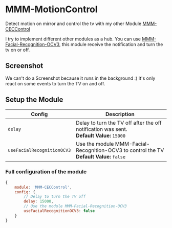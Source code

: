 # MMM-MotionControl
Detect motion on mirror and control the tv with my other Module [MMM-CECControl](https://github.com/nischi/MMM-CECControl "MMM-CECControl")

I try to implement different other modules as a hub. You can use [MMM-Facial-Recognition-OCV3](https://github.com/normyx/MMM-Facial-Recognition-OCV3 "MMM-Facial-Recognition-OCV3"), this module receive the notification and turn the tv on or off.

## Screenshot
We can't do a Screenshot because it runs in the background :) It's only react on some events to turn the TV on and off.

## Setup the Module

Config | Description
--- | ---
`delay` | Delay to turn the TV off after the off notification was sent. <br />**Default Value:** `15000`
`useFacialRecognitionOCV3`| Use the module MMM-Facial-Recognition-OCV3 to control the TV<br />**Default Value:** `false`

### Full configuration of the module

```javascript
{
    module: 'MMM-CECControl',
    config: {
        // Delay to turn the TV off
        delay: 15000,
        // Use the module MMM-Facial-Recognition-OCV3
        useFacialRecognitionOCV3: false
    }
}
```